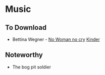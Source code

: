 
# Music

## To Download

* Bettina Wegner - [No Woman no cry](https://www.youtube.com/watch?v=_00k8vvJ29U)
		   [Kinder ](https://www.youtube.com/watch?v=fcdkwdfz0GA)

## Noteworthy 

* The bog pit soldier
